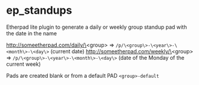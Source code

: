 # ep_standups
Etherpad lite plugin to generate a daily or weekly group standup pad with the date in the name

http://someetherpad.com/daily/\<group\>   => `/p/\<group\>-\<year\>-\<month\>-\<day\>` (current date)
http://someetherpad.com/weekly/\<group\>   => `/p/\<group\>-\<year\>-\<month\>-\<day\>` (date of the Monday of the current week)

Pads are created blank or from a default PAD `<group>-default`